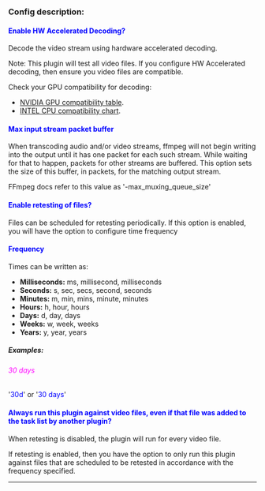
### Config description:

#### <span style="color:blue">Enable HW Accelerated Decoding?</span>
Decode the video stream using hardware accelerated decoding. 

Note: This plugin will test all video files. If you configure HW Accelerated decoding, then ensure you video files
are compatible.

Check your GPU compatibility for decoding:
 - [NVIDIA GPU compatibility table](https://developer.nvidia.com/video-encode-and-decode-gpu-support-matrix-new).
 - [INTEL CPU compatibility chart](https://en.wikipedia.org/wiki/Intel_Quick_Sync_Video#Hardware_decoding_and_encoding).


#### <span style="color:blue">Max input stream packet buffer</span>
When transcoding audio and/or video streams, ffmpeg will not begin writing into the output until it has one packet for each such stream. 
While waiting for that to happen, packets for other streams are buffered. 
This option sets the size of this buffer, in packets, for the matching output stream.

FFmpeg docs refer to this value as '-max_muxing_queue_size'


#### <span style="color:blue">Enable retesting of files?</span>
Files can be scheduled for retesting periodically. 
If this option is enabled, you will have the option to configure time frequency


#### <span style="color:blue">Frequency</span>

Times can be written as:

- **Milliseconds:** ms, millisecond, milliseconds
- **Seconds:** s, sec, secs, second, seconds
- **Minutes:** m, min, mins, minute, minutes
- **Hours:** h, hour, hours
- **Days:** d, day, days
- **Weeks:** w, week, weeks
- **Years:** y, year, years

##### Examples:

###### <span style="color:magenta">30 days</span>
'<span style="color:blue">30d</span>'
or 
'<span style="color:blue">30 days</span>'


#### <span style="color:blue">Always run this plugin against video files, even if that file was added to the task list by another plugin?</span>
When retesting is disabled, the plugin will run for every video file.

If retesting is enabled, then you have the option to only run this plugin against files that are scheduled to be retested
in accordance with the frequency specified.

---
